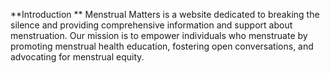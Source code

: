 **Introduction
**
Menstrual Matters is a website dedicated to breaking the silence and providing comprehensive information and support about menstruation. Our mission is to empower individuals who menstruate by promoting menstrual health education, fostering open conversations, and advocating for menstrual equity.
